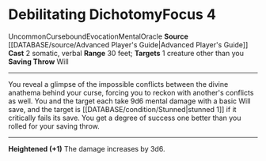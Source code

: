 ﻿---
actions: '[two-actions]'
component:
- Somatic
- Verbal
heighten: '+1'
heighten_level: 4, 5, 6, 7, 8, 9, 10
id: '750'
level: '4'
name: Debilitating Dichotomy
range: 30 feet
rarity: Uncommon
saving_throw: Will
school: Evocation
source: '[[DATABASE/source/Advanced Player''s Guide|Advanced Player''s Guide]]'
target: 1 creature other than you
trait:
- '[[DATABASE/trait/Cursebound|Cursebound]]'
- '[[DATABASE/trait/Evocation|Evocation]]'
- '[[DATABASE/trait/Mental|Mental]]'
- '[[DATABASE/trait/Oracle|Oracle]]'
- '[[DATABASE/trait/Uncommon|Uncommon]]'
type: Focus

---
# Debilitating Dichotomy<span class="item-type">Focus 4</span>

<span class="trait-uncommon item-trait">Uncommon</span><span class="item-trait">Cursebound</span><span class="item-trait">Evocation</span><span class="item-trait">Mental</span><span class="item-trait">Oracle</span>
**Source** [[DATABASE/source/Advanced Player's Guide|Advanced Player's Guide]] 
**Cast** <span class="action-icon">2</span> somatic, verbal
**Range** 30 feet; **Targets** 1 creature other than you
**Saving Throw** Will

---
You reveal a glimpse of the impossible conflicts between the divine anathema behind your curse, forcing you to reckon with another's conflicts as well. You and the target each take 9d6 mental damage with a basic Will save, and the target is [[DATABASE/condition/Stunned|stunned 1]] if it critically fails its save. You get a degree of success one better than you rolled for your saving throw.

---
**Heightened (+1)** The damage increases by 3d6.